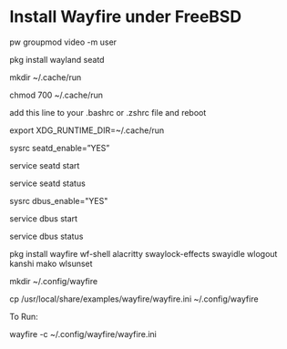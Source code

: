# Install Wayfire under FreeBSD

pw groupmod video -m user

pkg install wayland seatd

mkdir ~/.cache/run

chmod 700 ~/.cache/run

add this line to your .bashrc or .zshrc file and reboot

export XDG_RUNTIME_DIR=~/.cache/run

sysrc seatd_enable=”YES”

service seatd start

service seatd status

sysrc dbus_enable="YES"

service dbus start

service dbus status


pkg install wayfire wf-shell alacritty swaylock-effects swayidle wlogout kanshi mako wlsunset

mkdir ~/.config/wayfire

cp /usr/local/share/examples/wayfire/wayfire.ini ~/.config/wayfire

To Run:

wayfire -c ~/.config/wayfire/wayfire.ini
